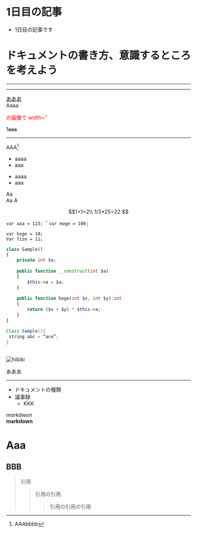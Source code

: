 # 1日目の記事

- 1日目の記事です

# ドキュメントの書き方、意識するところを考えよう

---
___  
[あああ](https://www.asobou.co.jp/blog/bussiness/markdown)  
Aaaa


<font color=red>
の画像で width="</font>

1~~aaa~~
***

AAA[^1]

+ aaaa
 + aaa 
- aaaa
 - aaa

Aa  
Aa
A

```math
1+1=2\\
1/3*25=22

```

[^1]:AAAbbbb

`var aaa = 123;`
``
`var moge = 100;`

    var hoge = 10;
    Var fize = 11;

```php
class Sample()
{
	private int $a;
	
	public function __construct(int $a)
	{
		$this->a = $a;
	}
	
	public function hoge(int $x, int $y):int
	{
		return ($x + $y) * $this->a;
	}
}
```

```java
Class Sample(){
 string abc = “ace”;
}
```

<img width="3" alt=" hibiki" src="https://firebasestorage.googleapis.com/v0/b/type-c1c71.appspot.com/o/UPVvXYIWvpsUa9cu%2FPlTku4Oe8S8BuFTS.jpg?alt=media&token=5ea837f5-bdf4-456e-9fed-e59e435dabcd">


![hibiki](https://firebasestorage.googleapis.com/v0/b/type-c1c71.appspot.com/o/UPVvXYIWvpsUa9cu%2FPlTku4Oe8S8BuFTS.jpg?alt=media&token=5ea837f5-bdf4-456e-9fed-e59e435dabcd)

あああ
***

- ドキュメントの種類
 - 議事録
   - KKK 

*markdwon*  
**markdown**

Aaa
======
BBB
-----

>引用
>>引用の引用
>>>引用の引用の引用

